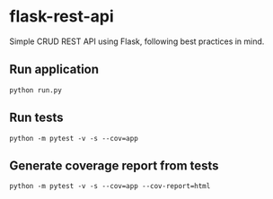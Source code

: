 # flask-rest-api

Simple CRUD REST API using Flask, following best practices in mind.

## Run application
```python run.py```


## Run tests
``python -m pytest -v -s --cov=app``


## Generate coverage report from tests
``python -m pytest -v -s --cov=app --cov-report=html``
